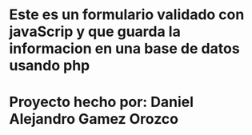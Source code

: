 # Este es un formulario validado con javaScrip y que guarda la informacion en una base de datos usando php
# Proyecto hecho por: Daniel Alejandro Gamez Orozco